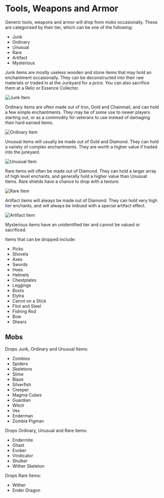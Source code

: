 # Tools, Weapons and Armor

Generic tools, weapons and armor will drop from mobs occasionally. These are categorised by their tier, which can be one of the following:

- Junk
- Ordinary
- Unusual
- Rare
- Artifact
- Mysterious

Junk items are mostly useless wooden and stone items that may hold an enchantment occasionally. They can be deconstructed into their raw materials or traded in at the Junkyard for a price. You can also sacrifice them at a Relic or Essence Collector.

![Junk Item](http://image.prntscr.com/image/ae6ae45c3f1745e79ace55fa3186e433.png)

Ordinary items are often made out of Iron, Gold and Chainmail, and can hold a few simple enchantments. They may be of some use to newer players starting out, or as a commodity for veterans to use instead of damaging their hard earned items.

![Ordinary Item](http://image.prntscr.com/image/e57835996a6d4ff282cb5d317324bd75.png)

Unusual items will usually be made out of Gold and Diamond. They can hold a variety of complex enchantments. They are worth a higher value if traded into the junkyard.

![Unusual Item](http://image.prntscr.com/image/c2560fcf6a4a495dae1c17218341bbc1.png)

Rare items will often be made out of Diamond. They can hold a larger array of high level enchants, and generally hold a higher value than Unusual Items. Rare shields have a chance to drop with a texture.

![Rare Item](http://image.prntscr.com/image/9da15af842fc452394d1f3a35666fa95.png)

Artifact items will always be made out of Diamond. They can hold very high tier enchants, and will always be imbued with a special artifact effect.

![Artifact Item](http://image.prntscr.com/image/86f03dbeb606493faf9e2216f79982b6.png)

Mysterious items have an unidentified tier and cannot be valued or sacrificed.

Items that can be dropped include:

- Picks
- Shovels
- Axes
- Swords
- Hoes
- Helmets
- Chestplates
- Leggings
- Boots
- Elytra
- Carrot on a Stick
- Flint and Steel
- Fishing Rod
- Bow
- Shears

## Mobs

Drops Junk, Ordinary and Unusual Items:
- Zombies
- Spiders
- Skeletons
- Slime
- Blaze
- Silverfish
- Creeper
- Magma Cubes
- Guardian
- Witch
- Vex
- Enderman
- Zombie Pigman

Drops Ordinary, Unusual and Rare items:
- Endermite
- Ghast
- Evoker
- Vindicator
- Shulker
- Wither Skeleton

Drops Rare Items:
- Wither
- Ender Dragon
